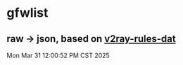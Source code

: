 # gfwlist
## raw -> json, based on [v2ray-rules-dat](https://github.com/Loyalsoldier/v2ray-rules-dat)
Mon Mar 31 12:00:52 PM CST 2025

